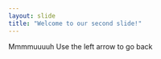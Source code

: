 ```yaml
---
layout: slide
title: "Welcome to our second slide!"
---
```

Mmmmuuuuh
Use the left arrow to go back
